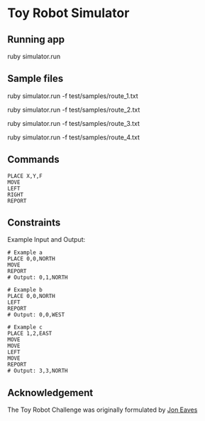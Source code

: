 # Toy Robot Simulator

## Running app

ruby simulator.run

## Sample files

ruby simulator.run -f test/samples/route_1.txt

ruby simulator.run -f test/samples/route_2.txt

ruby simulator.run -f test/samples/route_3.txt

ruby simulator.run -f test/samples/route_4.txt

## Commands

```
PLACE X,Y,F
MOVE
LEFT
RIGHT
REPORT
```

## Constraints

Example Input and Output:

```
# Example a
PLACE 0,0,NORTH
MOVE
REPORT
# Output: 0,1,NORTH
```


```
# Example b
PLACE 0,0,NORTH
LEFT
REPORT
# Output: 0,0,WEST
```


```
# Example c
PLACE 1,2,EAST
MOVE
MOVE
LEFT
MOVE
REPORT
# Output: 3,3,NORTH
```

## Acknowledgement

The Toy Robot Challenge was originally formulated by [Jon Eaves](https://twitter.com/joneaves)
